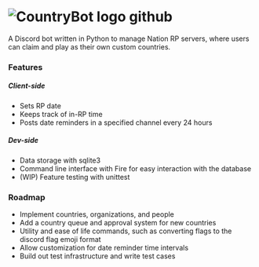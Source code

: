 # ![CountryBot logo github](https://user-images.githubusercontent.com/94878706/172533625-c1f2f195-87b6-4caa-b03c-9bdc2c288ec6.png)
A Discord bot written in Python to manage Nation RP servers, where users can claim and play as their own custom countries.


### Features

##### Client-side

- Sets RP date
- Keeps track of in-RP time
- Posts date reminders in a specified channel every 24 hours

##### Dev-side
- Data storage with sqlite3
- Command line interface with Fire for easy interaction with the database
- (WIP) Feature testing with unittest


### Roadmap
- Implement countries, organizations, and people
- Add a country queue and approval system for new countries
- Utility and ease of life commands, such as converting flags to the discord flag emoji format
- Allow customization for date reminder time intervals
- Build out test infrastructure and write test cases
